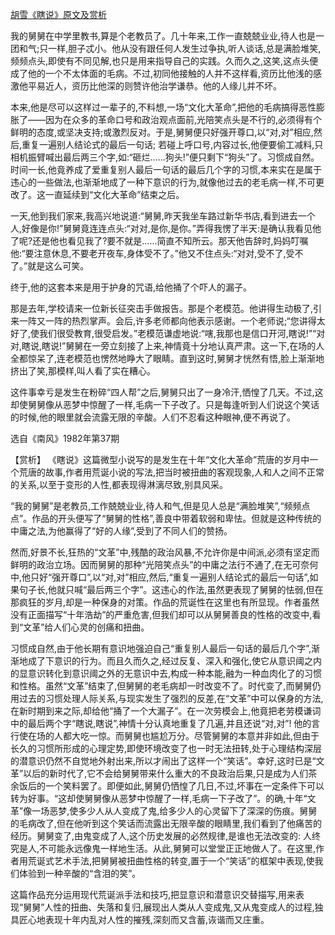 [胡雪《瞎说》原文及赏析](https://www.vrrw.net/wx/15235.html)

我的舅舅在中学里教书,算是个老教员了。几十年来,工作一直兢兢业业,待人也是一团和气;只一样,胆子忒小。他从没有跟任何人发生过争执,听人谈话,总是满脸堆笑,频频点头,即使有不同见解,也只是用来指导自己的实践。久而久之,这笑,这点头便成了他的一个不太体面的毛病。不过,初同他接触的人并不这样看,资历比他浅的感激他平易近人，资历比他深的则赞许他治学谦恭。他的人缘儿并不坏。

本来,他是尽可以这样过一辈子的,不料想,一场“文化大革命”,把他的毛病搞得恶性膨胀了——因为在众多的革命口号和政治观点面前,光陪笑点头是不行的,必须得有个鲜明的态度,或坚决支持;或激烈反对。于是,舅舅便只好强开尊口,以“对,对”相应,然后,重复一遍别人结论式的最后一句话; 若碰上呼口号,内容过长,他便要偷工减料,只相机振臂喊出最后两三个字,如:“砸烂……狗头!”便只剩下“狗头”了。习惯成自然。时间一长,他竟养成了爱重复别人最后一句话的最后几个字的习惯,本来实在是属于违心的一些做法,也渐渐地成了一种下意识的行为,就像他过去的老毛病一样,不可更改了。这一直延续到“文化大革命”结束之后。

一天,他到我们家来,我高兴地说道:“舅舅,昨天我坐车路过新华书店,看到进去一个人,好像是你!”舅舅竟连连点头:“对对,是你,是你。”弄得我愣了半天:是确认我看见他了呢?还是他也看见我了?要不就是……简直不知所云。那天他告辞时,妈妈叮嘱他:“要注意休息,不要老开夜车,身体受不了。”他又不住点头:“对对,受不了,受不了。”就是这么可笑。

终于,他的这套本来是用于护身的咒语,给他捅了个吓人的漏子。

那是去年,学校请来一位新长征突击手做报告。那是个老模范。他讲得生动极了,引来一阵又一阵的热烈掌声。会后,许多老师都向他表示感谢。一个老师说;“您讲得太好了,使我们很受教育,很受启发。”老模范谦虚地说:“嗐,我那也是信口开河,瞎说!”“对对,瞎说,瞎说!”舅舅在一旁立刻接了上来,神情竟十分地认真严肃。这一下,在场的人全都惊呆了,连老模范也愣然地睁大了眼睛。直到这时,舅舅才恍然有悟,脸上渐渐地挤出了笑,那模样,叫人看了实在糟心。

这件事幸亏是发生在粉碎“四人帮”之后,舅舅只出了一身冷汗,恓惶了几天。不过,这却使舅舅像从恶梦中惊醒了一样,毛病一下子改了。只是每逢听到人们说这个笑话的时候,他的眼里就会流露无限的辛酸。人们不忍看这种眼神,便不再说了。

选自《南风》1982年第37期



【赏析】 《瞎说》这篇微型小说写的是发生在十年“文化大革命”荒唐的岁月中一个荒唐的故事,作者用荒诞小说的写法,把当时被扭曲的客观现象,人和人之间不正常的关系,以至于变形的人性,都表现得淋漓尽致,别具风采。

“我的舅舅”是老教员,工作兢兢业业,待人和气,但是见人总是“满脸堆笑”,“频频点点”。作品的开头便写了“舅舅的性格”,善良中带着软弱和卑怯。但就是这种传统的中庸之法,为他赢得了“好的人缘”,受到了不同人们的赞扬。

然而,好景不长,狂热的“文革”中,残酷的政治风暴,不允许你是中间派,必须有坚定而鲜明的政治立场。因而舅舅的那种“光陪笑点头”的中庸之法行不通了,在无可奈何中,他只好“强开尊口”,以“对,对”相应,然后,“重复一遍别人结论式的最后一句话”,如果句子长,他就只喊“最后两三个字”。这违心的作法,虽然更表现了舅舅的怯弱,但在那疯狂的岁月,却是一种保身的对策。作品的荒诞性在这里也有所显现。作者虽然没有正面描写“十年浩劫”的严重危害,但我们却可以从舅舅善良的性格的改变中,看到“文革”给人们心灵的创痛和扭曲。

习惯成自然,由于他长期有意识地强迫自己“重复别人最后一句话的最后几个字”,渐渐地成了下意识的行为。而且久而久之,经过反复、深入和强化,使它从意识阈之内的显意识转化到意识阈之外的无意识中去,构成一种本能,融为一种血肉化了的习惯和性格。虽然“文革”结束了,但舅舅的老毛病却一时改变不了。时代变了,而舅舅仍用过去的习惯处理人际关系,与现实发生了强烈的反差,在“文革”中可以保身的方法,在新时期到来之际,却给他“捅了一个大漏子”。在一次劳模会上,他竟把老劳模谦词中的最后两个字“瞎说,瞎说”,神情十分认真地重复了几遍,并且还说“对,对”! 他的言行使在场的人都大吃一惊。而舅舅也尴尬万分。尽管舅舅的本意并非如此,但由于长久的习惯所形成的心理定势,即使环境改变了也一时无法扭转,处于心理结构深层的潜意识仍然不自觉地外射出来,所以才闹出了这样一个“笑话”。幸好,这时已是“文革”以后的新时代了,它不会给舅舅带来什么重大的不良政治后果,只是成为人们茶余饭后的一个笑料罢了。即便如此,舅舅仍恓惶了几日,不过,坏事在一定条件下可以转为好事。“这却使舅舅像从恶梦中惊醒了一样,毛病一下子改了”。的确,十年“文革”像一场恶梦,使多少人从人变成了鬼,给多少人的心灵留下了深深的伤痕。舅舅的毛病改了,但在他听到这个笑话而流露出无限辛酸的眼睛里,我们看到了他痛苦的经历。舅舅变了,由鬼变成了人,这个历史发展的必然规律,是谁也无法改变的: 人终究是人,不可能永远像鬼一样地生活。从此,舅舅可以堂堂正正地做人了。在这里,作者用荒诞式艺术手法,把舅舅被扭曲性格的转变,置于一个“笑话”的框架中表现,使我们体验到一种辛酸的“含泪的笑”。

这篇作品充分运用现代荒诞派手法和技巧,把显意识和潜意识交替描写,用来表现“舅舅”人性的扭曲、失落和复归,展现出人类从人变成鬼,又从鬼变成人的过程,独具匠心地表现十年内乱对人性的摧残,深刻而又含蓄,诙谐而又庄重。

